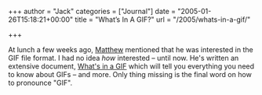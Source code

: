 +++
author = "Jack"
categories = ["Journal"]
date = "2005-01-26T15:18:21+00:00"
title = "What’s In A GIF?"
url = "/2005/whats-in-a-gif/"

+++

At lunch a few weeks ago, [Matthew][1] mentioned that he was interested in the GIF file format. I had no idea _how_ interested &#8211; until now. He's written an extensive document, [What's in a GIF][2] which will tell you everything you need to know about GIFs &#8211; and more. Only thing missing is the final word on how to pronounce "GIF".

 [1]: http://www.matthewflickinger.com/
 [2]: http://www.matthewflickinger.com/lab/whatsinagif/